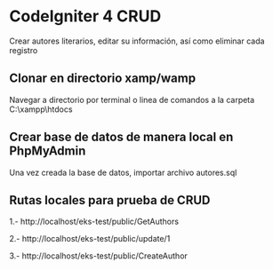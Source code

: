# CodeIgniter 4 CRUD 

Crear autores literarios, editar su información, así como eliminar cada registro 
## Clonar en directorio xamp/wamp

Navegar a directorio por terminal o linea de comandos a la carpeta C:\xampp\htdocs

## Crear base de datos de manera local en PhpMyAdmin

Una vez creada la base de datos, importar archivo autores.sql

## Rutas locales para prueba de CRUD

1.- http://localhost/eks-test/public/GetAuthors

2.- http://localhost/eks-test/public/update/1

3.- http://localhost/eks-test/public/CreateAuthor

